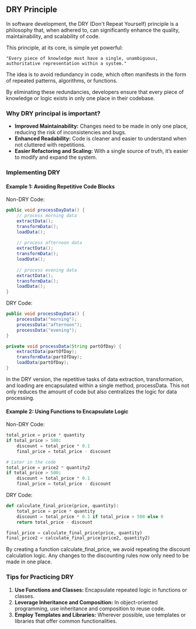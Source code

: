 ## DRY Principle
In software development, the DRY (Don't Repeat Yourself) principle is a philosophy that, when adhered to, can significantly enhance the quality, maintainability, and scalability of code. 

This principle, at its core, is simple yet powerful: 

```"Every piece of knowledge must have a single, unambiguous, authoritative representation within a system."```

 The idea is to avoid redundancy in code, which often manifests in the form of repeated patterns, algorithms, or functions. 
 
 By eliminating these redundancies, developers ensure that every piece of knowledge or logic exists in only one place in their codebase.

### Why DRY principal is important?
- **Improved Maintainability:** Changes need to be made in only one place, reducing the risk of inconsistencies and bugs.
- **Enhanced Readability:** Code is cleaner and easier to understand when not cluttered with repetitions.
- **Easier Refactoring and Scaling:** With a single source of truth, it’s easier to modify and expand the system.

### Implementing DRY
#### Example 1: Avoiding Repetitive Code Blocks

Non-DRY Code:
```java
public void processDayData() {
    // process morning data
    extractData();
    transformData();
    loadData();
    
    // process afternoon data
    extractData();
    transformData();
    loadData();
    
    // process evening data
    extractData();
    transformData();
    loadData();
}
```

DRY Code:

```java
public void processDayData() {
    processData("morning");
    processData("afternoon");
    processData("evening");
}

private void processData(String partOfDay) {
    extractData(partOfDay);
    transformData(partOfDay);
    loadData(partOfDay);
}
```
In the DRY version, the repetitive tasks of data extraction, transformation, and loading are encapsulated within a single method, processData. This not only reduces the amount of code but also centralizes the logic for data processing.

#### Example 2: Using Functions to Encapsulate Logic
Non-DRY Code:
```python
total_price = price * quantity
if total_price > 500:
    discount = total_price * 0.1
    final_price = total_price - discount

# Later in the code
total_price = price2 * quantity2
if total_price > 500:
    discount = total_price * 0.1
    final_price = total_price - discount
```
DRY Code:
```python
def calculate_final_price(price, quantity):
    total_price = price * quantity
    discount = total_price * 0.1 if total_price > 500 else 0
    return total_price - discount

final_price = calculate_final_price(price, quantity)
final_price2 = calculate_final_price(price2, quantity2)
```
By creating a function calculate_final_price, we avoid repeating the discount calculation logic. Any changes to the discounting rules now only need to be made in one place.

### Tips for Practicing DRY
1. **Use Functions and Classes:** Encapsulate repeated logic in functions or classes.
1. **Leverage Inheritance and Composition:** In object-oriented programming, use inheritance and composition to reuse code.
1. **Employ Templates and Libraries:** Wherever possible, use templates or libraries that offer common functionalities.